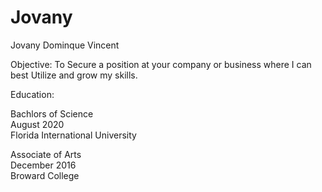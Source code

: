 # Jovany

Jovany Dominque Vincent

Objective: To Secure a position at your company or business where I can best Utilize and grow my skills.

Education:

Bachlors of Science    
August 2020   
Florida International University

Associate of Arts  
December 2016        
Broward College


